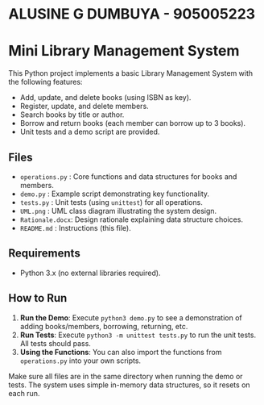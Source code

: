 # ALUSINE G DUMBUYA - 905005223 

# Mini Library Management System

This Python project implements a basic Library Management System with the following features:
- Add, update, and delete books (using ISBN as key).
- Register, update, and delete members.
- Search books by title or author.
- Borrow and return books (each member can borrow up to 3 books).
- Unit tests and a demo script are provided.

## Files

- `operations.py` : Core functions and data structures for books and members.
- `demo.py`       : Example script demonstrating key functionality.
- `tests.py`      : Unit tests (using `unittest`) for all operations.
- `UML.png`       : UML class diagram illustrating the system design.
- `Rationale.docx`: Design rationale explaining data structure choices.
- `README.md`     : Instructions (this file).

## Requirements

- Python 3.x (no external libraries required).

## How to Run

1. **Run the Demo**: Execute `python3 demo.py` to see a demonstration of adding books/members, borrowing, returning, etc.
2. **Run Tests**: Execute `python3 -m unittest tests.py` to run the unit tests. All tests should pass.
3. **Using the Functions**: You can also import the functions from `operations.py` into your own scripts.

Make sure all files are in the same directory when running the demo or tests. The system uses simple in-memory data structures, so it resets on each run.



